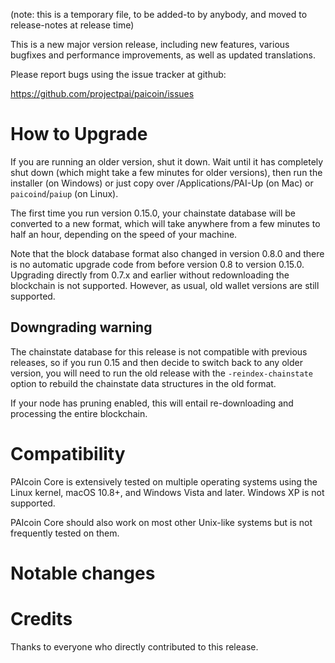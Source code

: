 (note: this is a temporary file, to be added-to by anybody, and moved to
release-notes at release time)

This is a new major version release, including new features, various bugfixes
and performance improvements, as well as updated translations.

Please report bugs using the issue tracker at github:

  <https://github.com/projectpai/paicoin/issues>

How to Upgrade
==============

If you are running an older version, shut it down. Wait until it has completely
shut down (which might take a few minutes for older versions), then run the 
installer (on Windows) or just copy over /Applications/PAI-Up (on Mac)
or `paicoind`/`paiup` (on Linux).

The first time you run version 0.15.0, your chainstate database will be converted to a
new format, which will take anywhere from a few minutes to half an hour,
depending on the speed of your machine.

Note that the block database format also changed in version 0.8.0 and there is no
automatic upgrade code from before version 0.8 to version 0.15.0. Upgrading
directly from 0.7.x and earlier without redownloading the blockchain is not supported.
However, as usual, old wallet versions are still supported.

Downgrading warning
-------------------

The chainstate database for this release is not compatible with previous
releases, so if you run 0.15 and then decide to switch back to any
older version, you will need to run the old release with the `-reindex-chainstate`
option to rebuild the chainstate data structures in the old format.

If your node has pruning enabled, this will entail re-downloading and
processing the entire blockchain.

Compatibility
==============

PAIcoin Core is extensively tested on multiple operating systems using
the Linux kernel, macOS 10.8+, and Windows Vista and later. Windows XP is not supported.

PAIcoin Core should also work on most other Unix-like systems but is not
frequently tested on them.

Notable changes
===============

Credits
=======

Thanks to everyone who directly contributed to this release.
